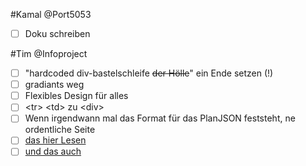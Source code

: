 #Kamal
@Port5053
- [ ] Doku schreiben

#Tim
@Infoproject
 - [ ] "hardcoded div-bastelschleife ~~der Hölle~~" ein Ende setzen (!)
 - [ ] gradiants weg
 - [ ] Flexibles Design für alles
 - [ ] &lt;tr&gt; &lt;td&gt; zu &lt;div&gt;
 - [ ] Wenn irgendwann mal das Format für das PlanJSON feststeht, ne ordentliche Seite
 - [ ] [das hier Lesen](https://github.com/CZGvp2/vplan/blob/master/Server/vp/schedule.py#L20)
 - [ ] [und das auch](https://github.com/CZGvp2/vplan/blob/master/Server/vp/upload.py#L108)
